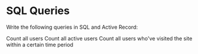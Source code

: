 # SQL Queries

Write the following queries in SQL and Active Record:

Count all users
Count all active users
Count all users who've visited the site within a certain time period